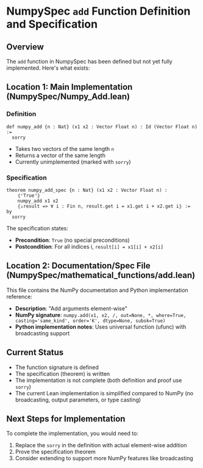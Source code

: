 # NumpySpec `add` Function Definition and Specification

## Overview
The `add` function in NumpySpec has been defined but not yet fully implemented. Here's what exists:

## Location 1: Main Implementation (NumpySpec/Numpy_Add.lean)

### Definition
```lean
def numpy_add {n : Nat} (x1 x2 : Vector Float n) : Id (Vector Float n) :=
  sorry
```

- Takes two vectors of the same length `n`
- Returns a vector of the same length
- Currently unimplemented (marked with `sorry`)

### Specification
```lean
theorem numpy_add_spec {n : Nat} (x1 x2 : Vector Float n) :
    ⦃⌜True⌝⦄
    numpy_add x1 x2
    ⦃⇓result => ∀ i : Fin n, result.get i = x1.get i + x2.get i⦄ := by
  sorry
```

The specification states:
- **Precondition**: `True` (no special preconditions)
- **Postcondition**: For all indices i, `result[i] = x1[i] + x2[i]`

## Location 2: Documentation/Spec File (NumpySpec/mathematical_functions/add.lean)

This file contains the NumPy documentation and Python implementation reference:
- **Description**: "Add arguments element-wise"
- **NumPy signature**: `numpy.add(x1, x2, /, out=None, *, where=True, casting='same_kind', order='K', dtype=None, subok=True)`
- **Python implementation notes**: Uses universal function (ufunc) with broadcasting support

## Current Status
- The function signature is defined
- The specification (theorem) is written
- The implementation is not complete (both definition and proof use `sorry`)
- The current Lean implementation is simplified compared to NumPy (no broadcasting, output parameters, or type casting)

## Next Steps for Implementation
To complete the implementation, you would need to:
1. Replace the `sorry` in the definition with actual element-wise addition
2. Prove the specification theorem
3. Consider extending to support more NumPy features like broadcasting